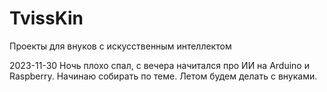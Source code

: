 # TvissKin
Проекты для внуков с искусственным интеллектом

2023-11-30 Ночь плохо спал, с вечера начитался про ИИ на Arduino и Raspberry. Начинаю собирать по теме. Летом будем делать с внуками.
